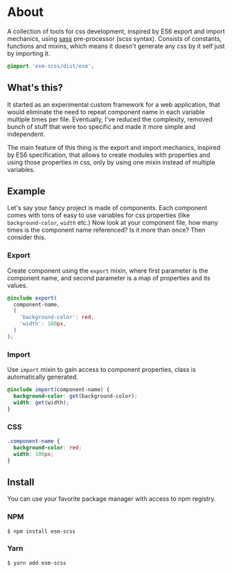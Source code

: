 # About

A collection of tools for css development, inspired by ES6 export and import
mechanics, using [sass](http://sass-lang.com/) pre-processor (scss syntax).
Consists of constants, functions and mixins, which means it doesn't generate any
css by it self just by importing it.

```scss
@import 'esm-scss/dist/esm';
```

## What's this?

It started as an experimental custom framework for a web application, that would
eliminate the need to repeat component name in each variable multiple times per
file. Eventually, I've reduced the complexity, removed bunch of stuff that were
too specific and made it more simple and independent.

The main feature of this thing is the export and import mechanics, inspired by
ES6 specification, that allows to create modules with properties and using those
properties in css, only by using one mixin instead of multiple variables.

## Example

Let's say your fancy project is made of components. Each component comes with
tons of easy to use variables for css properties (like `background-color`,
`width` etc.) Now look at your component file, how many times is the component
name referenced? Is it more than once? Then consider this.

### Export

Create component using the `export` mixin, where first parameter is the
component name, and second parameter is a map of properties and its values.

```scss
@include export(
  component-name,
  (
    'background-color': red,
    'width': 100px,
  )
);
```

### Import

Use `import` mixin to gain access to component properties, class is
automatically generated.

```scss
@include import(component-name) {
  background-color: get(background-color);
  width: get(width);
}
```

### CSS

```css
.component-name {
  background-color: red;
  width: 100px;
}
```

## Install

You can use your favorite package manager with access to npm registry.

### NPM

```
$ npm install esm-scss
```

### Yarn

```
$ yarn add esm-scss
```
